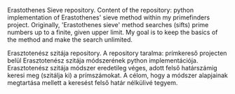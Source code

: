 Erastothenes Sieve repository.
Content of the repository: python implementation of Erastothenes' sieve method within my primefinders project.
Originally, 'Erastothenes sieve' method searches (sifts) prime numbers up to a finite, given upper limit. My goal is to keep the basics of the method and make the search unlimited.

Erasztotenész szitája repository.
A repository taralma: prímkereső projecten belül Erasztotenész szitája módszerének python implementációja.
Erasztotenész szitája módszer eredetileg véges, adott felső határszámig keresi meg (szitálja ki) a prímszámokat. A célom, hogy a módszer alapjainak megtartása mellett a keresést felső határ nélkülivé tegyem.
